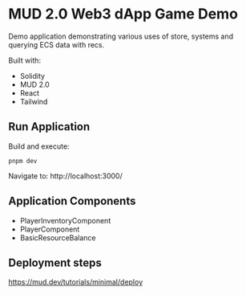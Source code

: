 # MUD 2.0 Web3 dApp Game Demo

Demo application demonstrating various uses of store, systems and querying ECS data with recs.

Built with:
- Solidity
- MUD 2.0
- React
- Tailwind

## Run Application

Build and execute:
```
pnpm dev
```

Navigate to:  http://localhost:3000/


## Application Components

- PlayerInventoryComponent
- PlayerComponent
- BasicResourceBalance

## Deployment steps

https://mud.dev/tutorials/minimal/deploy
